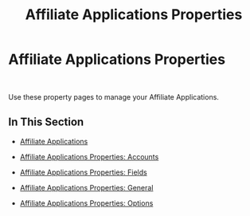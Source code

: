 ﻿---
title: Affiliate Applications Properties
TOCTitle: Affiliate Applications Properties
ms:assetid: 4c0a5bec-7e82-4c7f-92e3-6a8fc754cbb6
ms:mtpsurl: https://msdn.microsoft.com/en-us/library/Bb727828(v=BTS.80)
ms:contentKeyID: 51527868
ms.date: 08/30/2017
mtps_version: v=BTS.80
---

# Affiliate Applications Properties

 

Use these property pages to manage your Affiliate Applications.

## In This Section

  - [Affiliate Applications](affiliate-applications.md)

  - [Affiliate Applications Properties: Accounts](affiliate-applications-properties-accounts.md)

  - [Affiliate Applications Properties: Fields](affiliate-applications-properties-fields.md)

  - [Affiliate Applications Properties: General](affiliate-applications-properties-general.md)

  - [Affiliate Applications Properties: Options](affiliate-applications-properties-options.md)

